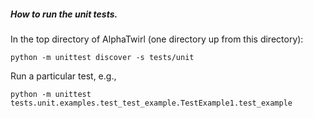 
##### How to run the unit tests.

In the top directory of AlphaTwirl (one directory up from this directory):

    python -m unittest discover -s tests/unit

Run a particular test, e.g.,

    python -m unittest tests.unit.examples.test_test_example.TestExample1.test_example
